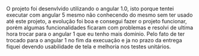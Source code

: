 O projeto foi desenvlvido utilizando o angular 1.0, isto porque tentei executar com angular 5 mesmo não conhecendo do mesmo sem ter usado até este projeto, a evolução foi boa 
e consegui fazer o projeto funcionar, porém algumas funcionalidades ficaram com problemas e resolvi de ultima hora trocar para o angular 1 que eu tenho mais dominio.
Pelo fato de ter trocado para o angular 1 no fim da execuação e ja no prazo da entrega fiquei devendo usabilidade de tela e melhoria nos testes unitários.

